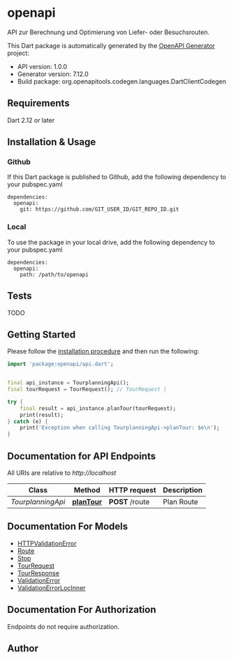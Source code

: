 # openapi
API zur Berechnung und Optimierung von Liefer- oder Besuchsrouten.

This Dart package is automatically generated by the [OpenAPI Generator](https://openapi-generator.tech) project:

- API version: 1.0.0
- Generator version: 7.12.0
- Build package: org.openapitools.codegen.languages.DartClientCodegen

## Requirements

Dart 2.12 or later

## Installation & Usage

### Github
If this Dart package is published to Github, add the following dependency to your pubspec.yaml
```
dependencies:
  openapi:
    git: https://github.com/GIT_USER_ID/GIT_REPO_ID.git
```

### Local
To use the package in your local drive, add the following dependency to your pubspec.yaml
```
dependencies:
  openapi:
    path: /path/to/openapi
```

## Tests

TODO

## Getting Started

Please follow the [installation procedure](#installation--usage) and then run the following:

```dart
import 'package:openapi/api.dart';


final api_instance = TourplanningApi();
final tourRequest = TourRequest(); // TourRequest | 

try {
    final result = api_instance.planTour(tourRequest);
    print(result);
} catch (e) {
    print('Exception when calling TourplanningApi->planTour: $e\n');
}

```

## Documentation for API Endpoints

All URIs are relative to *http://localhost*

Class | Method | HTTP request | Description
------------ | ------------- | ------------- | -------------
*TourplanningApi* | [**planTour**](doc//TourplanningApi.md#plantour) | **POST** /route | Plan Route


## Documentation For Models

 - [HTTPValidationError](doc//HTTPValidationError.md)
 - [Route](doc//Route.md)
 - [Stop](doc//Stop.md)
 - [TourRequest](doc//TourRequest.md)
 - [TourResponse](doc//TourResponse.md)
 - [ValidationError](doc//ValidationError.md)
 - [ValidationErrorLocInner](doc//ValidationErrorLocInner.md)


## Documentation For Authorization

Endpoints do not require authorization.


## Author



